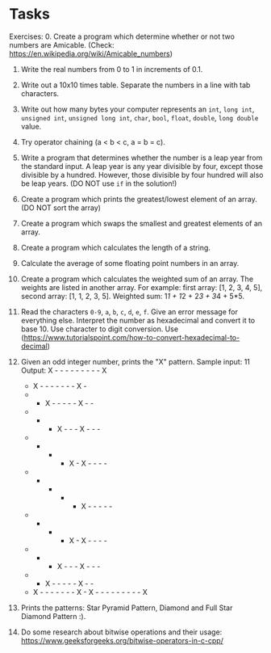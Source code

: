 # Tasks

Exercises:
0. Create a program which determine whether or not two numbers are Amicable. (Check: https://en.wikipedia.org/wiki/Amicable_numbers)
1. Write the real numbers from 0 to 1 in increments of 0.1.
2. Write out a 10x10 times table. Separate the numbers in a line with tab
   characters.
4. Write out how many bytes your computer represents an `int`, `long int`,
   `unsigned int`, `unsigned long int`, `char`, `bool`, `float`, `double`,
   `long double` value.
5. Try operator chaining (a < b < c, a = b = c).
6. Write a program that determines whether the number is a leap year from the
 standard input. A leap year is any year divisible by four, except those
 divisible by a hundred. However, those divisible by four hundred will also be
 leap years. (DO NOT use `if` in the solution!)
7. Create a program which prints the greatest/lowest element of an array. (DO NOT sort the array)
8. Create a program which swaps the smallest and greatest elements of an array.
9. Create a program which calculates the length of a string.
10. Calculate the average of some floating point numbers in an array.
11. Create a program which calculates the weighted sum of an array. The weights
   are listed in another array. For example: first array: [1, 2, 3, 4, 5],
   second array: [1, 1, 2, 3, 5]. Weighted sum: 1*1 + 1*2 + 2*3 + 3*4 + 5*5.
12. Read the characters `0-9`, `a`, `b`, `c`, `d`, `e`, `f`. Give an error
   message for everything else. Interpret the number as hexadecimal and convert
   it to base 10. Use character to digit conversion. Use (https://www.tutorialspoint.com/how-to-convert-hexadecimal-to-decimal)
13. Given an odd integer number, prints the "X" pattern. Sample input: 11
Output: 
      X - - - - - - - - - X 
      - X - - - - - - - X - 
      - - X - - - - - X - - 
      - - - X - - - X - - - 
      - - - - X - X - - - - 
      - - - - - X - - - - - 
      - - - - X - X - - - - 
      - - - X - - - X - - - 
      - - X - - - - - X - - 
      - X - - - - - - - X - 
      X - - - - - - - - - X 

14. Prints the patterns: Star Pyramid Pattern, Diamond and Full Star Diamond Pattern :).
15. Do some research about bitwise operations and their usage:
    https://www.geeksforgeeks.org/bitwise-operators-in-c-cpp/